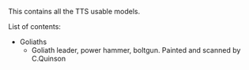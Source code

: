 This contains all the TTS usable models.

List of contents:
- Goliaths
  - Goliath leader, power hammer, boltgun. Painted and scanned by C.Quinson
